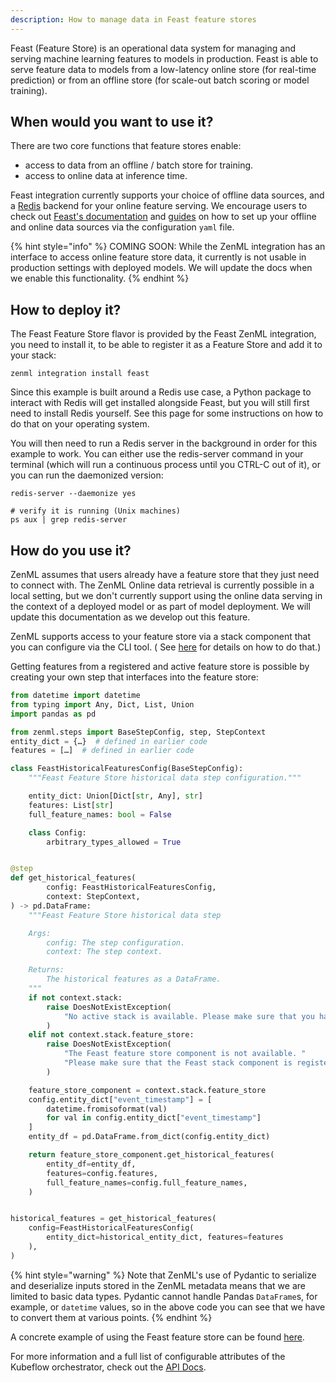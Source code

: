 ```yaml
---
description: How to manage data in Feast feature stores
---
```


Feast (Feature Store) is an operational data system for managing and serving machine learning features to models in production. Feast is able to serve feature data to models from a low-latency online store (for real-time prediction) or from an offline store (for scale-out batch scoring or model training).

## When would you want to use it?

There are two core functions that feature stores enable: 
* access to data from an offline / batch store for training.
* access to online data at inference time.

Feast integration currently supports your choice of offline data sources, and
a [Redis](https://redis.com/) backend for
your online feature serving. We encourage users to check
out [Feast's documentation](https://docs.feast.dev/)
and [guides](https://docs.feast.dev/how-to-guides/) on how to set up your 
offline and online data sources via the configuration `yaml` file.

{% hint style="info" %}
COMING SOON: While the ZenML integration has an interface to access online
feature store data, it currently is not usable in production settings with 
deployed models. We will update the docs when we enable this functionality.
{% endhint %}

## How to deploy it?

The Feast Feature Store flavor is provided by the Feast ZenML integration, you need
to install it, to be able to register it as a Feature Store
and add it to your stack:

```shell
zenml integration install feast
```

Since this example is built around a Redis use case, a Python package to interact with Redis will get installed alongside Feast, but you will still first need to install Redis yourself. See this page for some instructions on how to do that on your operating system.

You will then need to run a Redis server in the background in order for this example to work. You can either use the redis-server command in your terminal (which will run a continuous process until you CTRL-C out of it), or you can run the daemonized version:

```shell
redis-server --daemonize yes

# verify it is running (Unix machines)
ps aux | grep redis-server
```

## How do you use it?

ZenML assumes that users already have a feature store that they just need to connect with. The ZenML Online data retrieval is currently possible in a local setting, but we don't currently support using the online data serving in the context of a deployed model or as part of model deployment. We will update this documentation as we develop out this feature.

ZenML supports access to your feature store via a stack component that you can
configure via the CLI tool. (
See [here](https://apidocs.zenml.io/latest/cli/) for details on how to do that.)

Getting features from a registered and active feature store is possible by
creating your own step that interfaces into
the feature store:

```python
from datetime import datetime
from typing import Any, Dict, List, Union
import pandas as pd

from zenml.steps import BaseStepConfig, step, StepContext
entity_dict = {…}  # defined in earlier code
features = […]  # defined in earlier code

class FeastHistoricalFeaturesConfig(BaseStepConfig):
    """Feast Feature Store historical data step configuration."""

    entity_dict: Union[Dict[str, Any], str]
    features: List[str]
    full_feature_names: bool = False

    class Config:
        arbitrary_types_allowed = True


@step
def get_historical_features(
        config: FeastHistoricalFeaturesConfig,
        context: StepContext,
) -> pd.DataFrame:
    """Feast Feature Store historical data step

    Args:
        config: The step configuration.
        context: The step context.

    Returns:
        The historical features as a DataFrame.
    """
    if not context.stack:
        raise DoesNotExistException(
            "No active stack is available. Please make sure that you have registered and set a stack."
        )
    elif not context.stack.feature_store:
        raise DoesNotExistException(
            "The Feast feature store component is not available. "
            "Please make sure that the Feast stack component is registered as part of your current active stack."
        )

    feature_store_component = context.stack.feature_store
    config.entity_dict["event_timestamp"] = [
        datetime.fromisoformat(val)
        for val in config.entity_dict["event_timestamp"]
    ]
    entity_df = pd.DataFrame.from_dict(config.entity_dict)

    return feature_store_component.get_historical_features(
        entity_df=entity_df,
        features=config.features,
        full_feature_names=config.full_feature_names,
    )


historical_features = get_historical_features(
    config=FeastHistoricalFeaturesConfig(
        entity_dict=historical_entity_dict, features=features
    ),
)
```

{% hint style="warning" %}
Note that ZenML's use of Pydantic to serialize and deserialize inputs stored in
the ZenML metadata means that we are
limited to basic data types. Pydantic cannot handle Pandas `DataFrame`s, for
example, or `datetime` values, so in the
above code you can see that we have to convert them at various points.
{% endhint %}

A concrete example of using the Feast feature store can be found 
[here](https://github.com/zenml-io/zenml/tree/main/examples/feast_feature_store).

For more information and a full list of configurable attributes of the Kubeflow orchestrator, check out the 
[API
Docs](https://apidocs.zenml.io/latest/api_docs/integrations/#zenml.integrations.feast.feature_stores.feast_feature_store.FeastFeatureStore).
